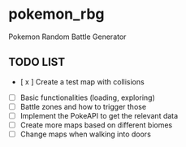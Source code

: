 # pokemon_rbg
Pokemon Random Battle Generator

## TODO LIST
- [ x ] Create a test map with collisions
- [ ] Basic functionalities (loading, exploring)
- [ ] Battle zones and how to trigger those
- [ ] Implement the PokeAPI to get the relevant data
- [ ] Create more maps based on different biomes
- [ ] Change maps when walking into doors